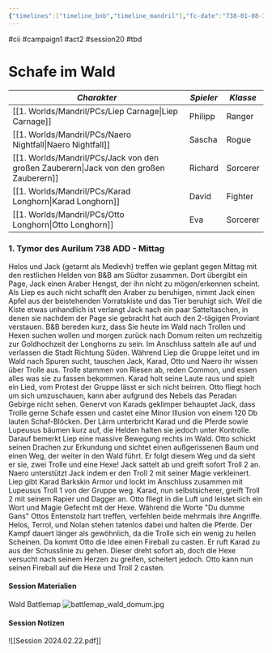 ```yaml
---
{"timelines":["timeline_bnb","timeline_mandril"],"fc-date":"738-01-08-1","fc-end":null,"fc-display-name":"Schafe im Wald","aat-event-body":"B&B machen einen Ausflug in den Wald südlich von Domum, da sie im Peradan Gebrige den Drachenhort vermuten und es vermehrt zu Troll und Hexen Sichtungen gekommen ist. Es dauert auch nicht lange, bis sie in einen Hinterhalt geraten...","aat-render-enabled":true,"dg-publish":true,"permalink":"/2-journals/mandril/campaign-b-and-b/2-act/2024-02-22/","dgPassFrontmatter":true}
---
```


#cii #campaign1 #act2 #session20 #tbd 

# Schafe im Wald

| *Charakter* | *Spieler* | *Klasse* |
| ----------- | ----------- | ----------- |
| [[1. Worlds/Mandril/PCs/Liep Carnage\|Liep Carnage]] | Philipp | Ranger |
| [[1. Worlds/Mandril/PCs/Naero Nightfall\|Naero Nightfall]] | Sascha | Rogue |
| [[1. Worlds/Mandril/PCs/Jack von den großen Zauberern\|Jack von den großen Zauberern]] | Richard | Sorcerer |
| [[1. Worlds/Mandril/PCs/Karad Longhorn\|Karad Longhorn]] | David | Fighter |
| [[1. Worlds/Mandril/PCs/Otto Longhorn\|Otto Longhorn]] | Eva | Sorcerer |

### 1. Tymor des Aurilum 738 ADD - Mittag
Helos und Jack (getarnt als Medievh) treffen wie geplant gegen Mittag mit den restlichen Helden von B&B am Südtor zusammen. Dort übergibt ein Page, Jack einen Araber Hengst, der ihn nicht zu mögen/erkennen scheint. Als Liep es auch nicht schafft den Araber zu beruhigen, nimmt Jack einen Apfel aus der beistehenden Vorratskiste und das Tier beruhigt sich. Weil die Kiste etwas unhandlich ist verlangt Jack nach ein paar Satteltaschen, in denen sie nachdem der Page sie gebracht hat auch den 2-tägigen Proviant verstauen.
B&B bereden kurz, dass Sie heute im Wald nach Trollen und Hexen suchen wollen und morgen zurück nach Domum reiten um rechzeitig zur Goldhochzeit der Longhorns zu sein. Im Anschluss satteln alle auf und verlassen die Stadt Richtung Süden. Während Liep die Gruppe leitet und im Wald nach Spuren sucht, tauschen Jack, Karad, Otto und Naero ihr wissen über Trolle aus. Trolle stammen von Riesen ab, reden Common, und essen alles was sie zu fassen bekommen.
Karad holt seine Laute raus und spielt ein Lied, vom Protest der Gruppe lässt er sich nicht beirren. Otto fliegt hoch um sich umzuschauen, kann aber aufgrund des Nebels das Peradan Gebirge nicht sehen. Genervt von Karads geklimper behauptet Jack, dass Trolle gerne Schafe essen und castet eine Minor Illusion von einem 120 Db lauten Schaf-Blöcken. Der Lärm unterbricht Karad und die Pferde sowie Lupeusus bäumen kurz auf, die Helden halten sie jedoch unter Kontrolle. Darauf bemerkt Liep eine massive Bewegung rechts im Wald. Otto schickt seinen Drachen zur Erkundung und sichtet einen außgerissenen Baum und einen Weg, der weiter in den Wald führt. Er folgt diesem Weg und da sieht er sie, zwei Trolle und eine Hexe!
Jack sattelt ab und greift sofort Troll 2 an. Naero unterstützt Jack indem er den Troll 2 mit seiner Magie verkleinert. Liep gibt Karad Barkskin Armor und lockt im Anschluss zusammen mit Lupeusus Troll 1 von der Gruppe weg. Karad, nun selbstsicherer, greift Troll 2 mit seinem Rapier und Dagger an. Otto fliegt in die Luft und leistet sich ein Wort und Magie Gefecht mit der Hexe. Während die Worte "Du dumme Gans" Ottos Entenstolz hart treffen, verfehlen beide mehrmals ihre Angriffe. Helos, Terrol, und Nolan stehen tatenlos dabei und halten die Pferde. Der Kampf dauert länger als gewöhnlich, da die Trolle sich ein wenig zu heilen Scheinen. Da kommt Otto die Idee einen Fireball zu casten. Er ruft Karad zu aus der Schusslinie zu gehen. Dieser dreht sofort ab, doch die Hexe versucht nach seinem Herzen zu greifen, scheitert jedoch. Otto kann nun seinen Fireball auf die Hexe und Troll 2 casten. 

#### Session Materialien
Wald Battlemap
![battlemap_wald_domum.jpg](/img/user/z_Attachments/battlemap_wald_domum.jpg)
#### Session Notizen
![[Session 2024.02.22.pdf]]